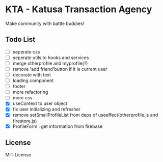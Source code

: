 # KTA - Katusa Transaction Agency

Make community with battle buddies!

## Todo List

- [ ] seperate css
- [ ] seperate utils to hooks and services
- [ ] merge otherprofile and myprofile(?)
- [ ] remove 'add friend'button if it is current user
- [ ] decorate with text
- [ ] loading component
- [ ] footer
- [ ] more refactoring
- [ ] more css
- [x] useContext to user object
- [x] fix user initializing and refresher
- [x] remove setSmallProfileList from deps of useeffect(otherprofile.js and firestore.js)
- [x] ProfileForm : get information from firebase

## License

MIT License
